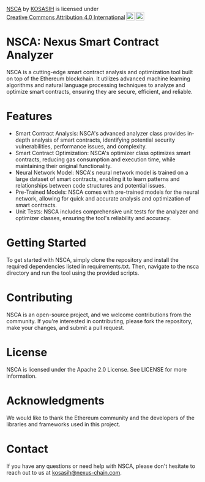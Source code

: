 <p xmlns:cc="http://creativecommons.org/ns#" xmlns:dct="http://purl.org/dc/terms/"><a property="dct:title" rel="cc:attributionURL" href="https://github.com/KOSASIH/nexus-chain/tree/main/project/nsca">NSCA</a> by <a rel="cc:attributionURL dct:creator" property="cc:attributionName" href="https://www.linkedin.com/in/kosasih-81b46b5a">KOSASIH</a> is licensed under <a href="https://creativecommons.org/licenses/by/4.0/?ref=chooser-v1" target="_blank" rel="license noopener noreferrer" style="display:inline-block;">Creative Commons Attribution 4.0 International<img style="height:22px!important;margin-left:3px;vertical-align:text-bottom;" src="https://mirrors.creativecommons.org/presskit/icons/cc.svg?ref=chooser-v1" alt=""><img style="height:22px!important;margin-left:3px;vertical-align:text-bottom;" src="https://mirrors.creativecommons.org/presskit/icons/by.svg?ref=chooser-v1" alt=""></a></p>

# NSCA: Nexus Smart Contract Analyzer
NSCA is a cutting-edge smart contract analysis and optimization tool built on top of the Ethereum blockchain. It utilizes advanced machine learning algorithms and natural language processing techniques to analyze and optimize smart contracts, ensuring they are secure, efficient, and reliable.

# Features
- Smart Contract Analysis: NSCA's advanced analyzer class provides in-depth analysis of smart contracts, identifying potential security vulnerabilities, performance issues, and complexity.
- Smart Contract Optimization: NSCA's optimizer class optimizes smart contracts, reducing gas consumption and execution time, while maintaining their original functionality.
- Neural Network Model: NSCA's neural network model is trained on a large dataset of smart contracts, enabling it to learn patterns and relationships between code structures and potential issues.
- Pre-Trained Models: NSCA comes with pre-trained models for the neural network, allowing for quick and accurate analysis and optimization of smart contracts.
- Unit Tests: NSCA includes comprehensive unit tests for the analyzer and optimizer classes, ensuring the tool's reliability and accuracy.

# Getting Started
To get started with NSCA, simply clone the repository and install the required dependencies listed in requirements.txt. Then, navigate to the nsca directory and run the tool using the provided scripts.

# Contributing
NSCA is an open-source project, and we welcome contributions from the community. If you're interested in contributing, please fork the repository, make your changes, and submit a pull request.

# License
NSCA is licensed under the Apache 2.0 License. See LICENSE for more information.

# Acknowledgments
We would like to thank the Ethereum community and the developers of the libraries and frameworks used in this project.

# Contact
If you have any questions or need help with NSCA, please don't hesitate to reach out to us at kosasih@nexus-chain.com.
